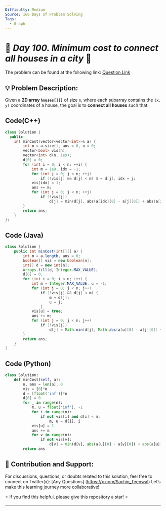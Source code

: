 ```yaml
---
Difficulty: Medium
Source: 160 Days of Problem Solving
Tags:
  - Graph
---
```


# 🚀 _Day 100. Minimum cost to connect all houses in a city_ 🧠

The problem can be found at the following link: [Question Link](https://www.geeksforgeeks.org/batch/gfg-160-problems/track/graph-gfg-160/problem/minimum-cost-to-connect-all-houses-in-a-city)  


## 💡 **Problem Description:**

Given a **2D array `houses[][]`** of size `n`, where each subarray contains the `(x, y)` coordinates of a house, the goal is to **connect all houses** such that:


## Code(C++)
```cpp
class Solution {
  public:
    int minCost(vector<vector<int>>& a) {
        int n = a.size(), ans = 0, u = 0;
        vector<bool> vis(n);
        vector<int> d(n, 1e9);
        d[0] = 0;
        for (int i = 0; i < n; ++i) {
            int m = 1e9, idx = -1;
            for (int j = 0; j < n; ++j)
                if (!vis[j] && d[j] < m) m = d[j], idx = j;
            vis[idx] = 1;
            ans += m;
            for (int j = 0; j < n; ++j)
                if (!vis[j])
                    d[j] = min(d[j], abs(a[idx][0] - a[j][0]) + abs(a[idx][1] - a[j][1]));
        }
        return ans;
    }
};
```

## Code (Java)

```java
class Solution {
    public int minCost(int[][] a) {
        int n = a.length, ans = 0;
        boolean[] vis = new boolean[n];
        int[] d = new int[n];
        Arrays.fill(d, Integer.MAX_VALUE);
        d[0] = 0;
        for (int i = 0; i < n; i++) {
            int m = Integer.MAX_VALUE, u = -1;
            for (int j = 0; j < n; j++)
                if (!vis[j] && d[j] < m) {
                    m = d[j];
                    u = j;
                }
            vis[u] = true;
            ans += m;
            for (int j = 0; j < n; j++)
                if (!vis[j])
                    d[j] = Math.min(d[j], Math.abs(a[u][0] - a[j][0]) + Math.abs(a[u][1] - a[j][1]));
        }
        return ans;
    }
}
```

## Code (Python)

```python
class Solution:
    def minCost(self, a):
        n, ans = len(a), 0
        vis = [0]*n
        d = [float('inf')]*n
        d[0] = 0
        for _ in range(n):
            m, u = float('inf'), -1
            for i in range(n):
                if not vis[i] and d[i] < m:
                    m, u = d[i], i
            vis[u] = 1
            ans += m
            for v in range(n):
                if not vis[v]:
                    d[v] = min(d[v], abs(a[u][0] - a[v][0]) + abs(a[u][1] - a[v][1]))
        return ans
```



## 🎯 **Contribution and Support:**

For discussions, questions, or doubts related to this solution, feel free to connect on Twitter(x): [Any Questions] (https://x.com/Sachin_Teenwal) Let’s make this learning journey more collaborative!

⭐ If you find this helpful, please give this repository a star! ⭐

---
